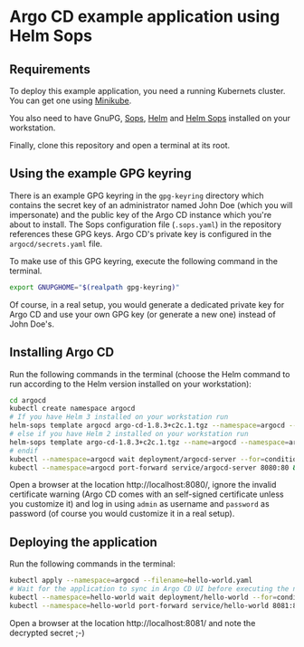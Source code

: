 # Argo CD example application using Helm Sops

## Requirements

To deploy this example application, you need a running Kubernets cluster. You can get one using [Minikube](https://minikube.sigs.k8s.io/docs/start/).

You also need to have GnuPG, [Sops](https://github.com/mozilla/sops), [Helm](https://helm.sh/docs/intro/install/) and [Helm Sops](https://github.com/camptocamp/helm-sops) installed on your workstation.

Finally, clone this repository and open a terminal at its root.

## Using the example GPG keyring

There is an example GPG keyring in the `gpg-keyring` directory which contains the secret key of an administrator named John Doe (which you will impersonate) and the public key of the Argo CD instance which you're about to install. The Sops configuration file (`.sops.yaml`) in the repository references these GPG keys. Argo CD's private key is configured in the `argocd/secrets.yaml` file.

To make use of this GPG keyring, execute the following command in the terminal.

```sh
export GNUPGHOME="$(realpath gpg-keyring)"
```

Of course, in a real setup, you would generate a dedicated private key for Argo CD and use your own GPG key (or generate a new one) instead of John Doe's.

## Installing Argo CD

Run the following commands in the terminal (choose the Helm command to run according to the Helm version installed on your workstation):

```sh
cd argocd
kubectl create namespace argocd
# If you have Helm 3 installed on your workstation run
helm-sops template argocd argo-cd-1.8.3+c2c.1.tgz --namespace=argocd --values=values.yaml --values=secrets.yaml --include-crds | kubectl apply --namespace=argocd --filename=-
# else if you have Helm 2 installed on your workstation run
helm-sops template argo-cd-1.8.3+c2c.1.tgz --name=argocd --namespace=argocd --values=values.yaml --values=secrets.yaml | kubectl apply --namespace=argocd --filename=-
# endif
kubectl --namespace=argocd wait deployment/argocd-server --for=condition=Available --timeout=300s
kubectl --namespace=argocd port-forward service/argocd-server 8080:80 &
```

Open a browser at the location http://localhost:8080/, ignore the invalid certificate warning (Argo CD comes with an self-signed certificate unless you customize it) and log in using `admin` as username and `password` as password (of course you would customize it in a real setup).

## Deploying the application

Run the following commands in the terminal:

```sh
kubectl apply --namespace=argocd --filename=hello-world.yaml
# Wait for the application to sync in Argo CD UI before executing the next commands
kubectl --namespace=hello-world wait deployment/hello-world --for=condition=Available --timeout=300s
kubectl --namespace=hello-world port-forward service/hello-world 8081:80 &
```

Open a browser at the location http://localhost:8081/ and note the decrypted secret ;-)

